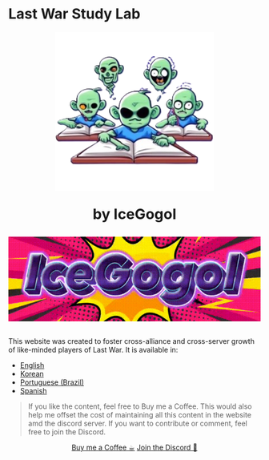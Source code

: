 # Last War Study Lab

<img style="margin:auto; width: 33vw; display: block; margin-left: auto; margin-right: auto;" title="logo" src="https://github.com/simpletaskssimpleapps/LastWar/blob/main/docs/images/logoNoBG.png?raw=true">

<p align="center" style="font-size:3vw">
<b>by IceGogol</b>
</p>

<img style="margin:auto; width: 75vw; display: block; margin-left: auto; margin-right: auto;" title="zombies" src="https://github.com/simpletaskssimpleapps/LastWar/blob/main/docs/images/banner-animated.gif?raw=true">

<br>

This website was created to foster cross-alliance and cross-server growth of like-minded players of Last War. It is available in:

- [English](https://simpletaskssimpleapps.github.io/LastWar/#/./en/home)
- [Korean](https://simpletaskssimpleapps.github.io/LastWar/#/./ko/home)
- [Portuguese (Brazil)](https://simpletaskssimpleapps.github.io/LastWar/#/./pt-br/home)
- [Spanish](https://simpletaskssimpleapps.github.io/LastWar/#/./es/home)

> If you like the content, feel free to Buy me a Coffee. This would also help me offset the cost of maintaining all this content in the website amd the discord server.
> If you want to contribute or comment, feel free to join the Discord.

<div class="buttons" align="center">
  <a href="https://buymeacoffee.com/icegogol" target="_blank"><span>Buy me a Coffee ☕︎</span></a>
  <a href="https://discord.gg/Ch8GUQxxGn" target="_blank"><span>Join the Discord 👾</span></a>
</div>
